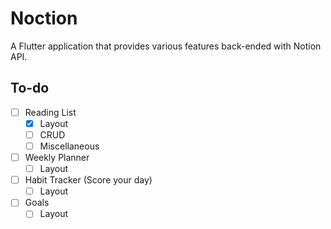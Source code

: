 # Noction

A Flutter application that provides various features back-ended with Notion API.

## To-do

- [ ] Reading List
    - [x] Layout
    - [ ] CRUD
    - [ ] Miscellaneous
- [ ] Weekly Planner
    - [ ] Layout
- [ ] Habit Tracker (Score your day)
    - [ ] Layout
- [ ] Goals
    - [ ] Layout